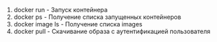 1. docker run - Запуск контейнера
2. docker ps - Получение списка запущенных контейнеров
3. docker image ls - Получение списка images
4. docker pull - Cкачивание образа с аутентификацией пользователя
   
